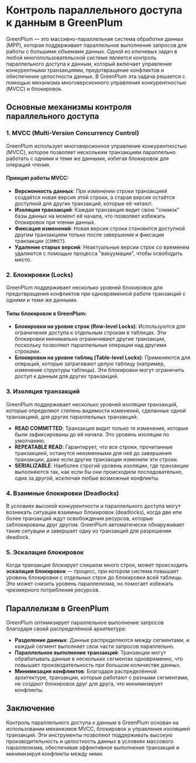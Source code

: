 # Контроль параллельного доступа к данным в GreenPlum

GreenPlum — это массивно-параллельная система обработки данных (MPP), которая поддерживает параллельное выполнение запросов для работы с большими объемами данных. Одной из ключевых задач в любой многопользовательской системе является контроль параллельного доступа к данным, который включает управление конкурентными транзакциями, предотвращение конфликтов и обеспечение целостности данных. В GreenPlum эта задача решается с помощью механизма многоверсионного управления конкурентностью (MVCC) и блокировок.

## Основные механизмы контроля параллельного доступа

### 1. **MVCC (Multi-Version Concurrency Control)**

GreenPlum использует многоверсионное управление конкурентностью (MVCC), которое позволяет нескольким транзакциям параллельно работать с одними и теми же данными, избегая блокировок для операций чтения.

#### Принцип работы MVCC:
- **Версионность данных**: При изменении строки транзакцией создаётся новая версия этой строки, а старая версия остаётся доступной для других транзакций, которые её читают.
- **Изоляция транзакций**: Каждая транзакция видит свою "снимок" базы данных на момент её начала, что позволяет избежать блокировок при чтении данных.
- **Фиксация изменений**: Новая версия строки становится доступной другим транзакциям только после завершения и фиксации транзакции (`COMMIT`).
- **Удаление старых версий**: Неактуальные версии строк со временем удаляются с помощью процесса "вакуумации", чтобы освободить место.

### 2. **Блокировки (Locks)**

GreenPlum поддерживает несколько уровней блокировок для предотвращения конфликтов при одновременной работе транзакций с одними и теми же данными.

#### Типы блокировок в GreenPlum:
- **Блокировки на уровне строк (Row-level Locks)**: Используются для ограничения доступа к отдельным строкам в таблицах. Эти блокировки минимально ограничивают другие транзакции, поскольку позволяют параллельные операции над другими строками.
- **Блокировки на уровне таблиц (Table-level Locks)**: Применяются для операций, которые затрагивают целую таблицу (например, изменение структуры таблицы). Эти блокировки могут ограничить доступ к данным для других транзакций.
  
### 3. **Изоляция транзакций**

GreenPlum поддерживает несколько уровней изоляции транзакций, которые определяют степень видимости изменений, сделанных одной транзакцией, для других параллельных транзакций:

- **READ COMMITTED**: Транзакция видит только те изменения, которые были зафиксированы до её начала. Это уровень изоляции по умолчанию.
- **REPEATABLE READ**: Гарантирует, что все строки, прочитанные транзакцией, останутся неизменными для неё до завершения транзакции, даже если другие транзакции изменили эти строки.
- **SERIALIZABLE**: Наиболее строгий уровень изоляции, где транзакции выполняются так, как если бы они происходили последовательно, одна за другой, исключая любые возможные конфликты.

### 4. **Взаимные блокировки (Deadlocks)**

В условиях высокой конкурентности и параллельного доступа могут возникать ситуации взаимных блокировок (deadlocks), когда две или более транзакций ждут освобождения ресурсов, которые заблокированы друг другом. GreenPlum автоматически обнаруживает такие ситуации и завершает одну из транзакций для разрешения deadlock.

### 5. **Эскалация блокировок**

Когда транзакция блокирует слишком много строк, может происходить **эскалация блокировок** — процесс, при котором система повышает уровень блокировки с отдельных строк до блокировки всей таблицы. Это может снизить уровень параллелизма, но помогает избежать чрезмерного потребления ресурсов.

## Параллелизм в GreenPlum

GreenPlum оптимизирует параллельное выполнение запросов благодаря своей распределённой архитектуре:

- **Разделение данных**: Данные распределяются между сегментами, и каждый сегмент выполняет свои части запросов параллельно.
- **Параллельное выполнение транзакций**: Транзакции могут обрабатывать данные в нескольких сегментах одновременно, что повышает производительность при большом количестве данных.
- **Минимизация конфликтов**: Благодаря распределённой архитектуре, транзакции, которые работают с разными сегментами, не создают блокировок друг для друга, что минимизирует конфликты.

## Заключение

Контроль параллельного доступа к данным в GreenPlum основан на использовании механизмов MVCC, блокировок и управления изоляцией транзакций. Эти инструменты позволяют поддерживать высокую производительность и целостность данных в условиях массового параллелизма, обеспечивая эффективное выполнение транзакций и минимизируя конфликты между ними.

